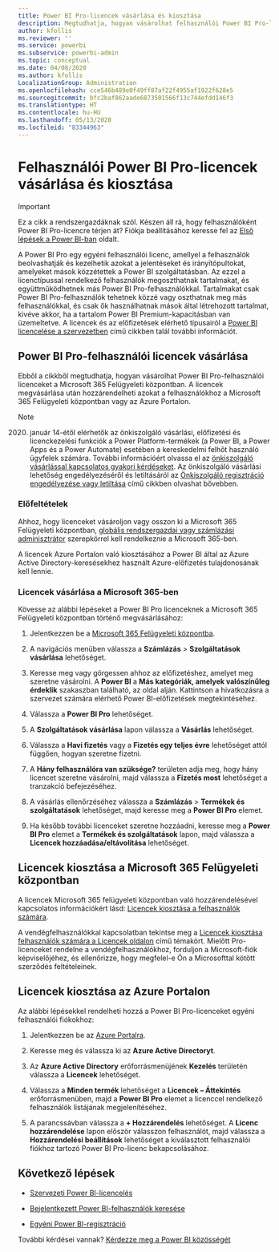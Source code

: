 ```yaml
---
title: Power BI Pro-licencek vásárlása és kiosztása
description: Megtudhatja, hogyan vásárolhat felhasználói Power BI Pro-licenceket, illetve rendelheti hozzá azokat felhasználókhoz, hogy hozzáférhessenek a tartalomhoz, és együttműködhessenek másokkal a Power BI szolgáltatásban.
author: kfollis
ms.reviewer: ''
ms.service: powerbi
ms.subservice: powerbi-admin
ms.topic: conceptual
ms.date: 04/08/2020
ms.author: kfollis
LocalizationGroup: Administration
ms.openlocfilehash: cce546b489e0f49ff87af22f4955af1922f628e5
ms.sourcegitcommit: bfc2baf862aade6873501566f13c744efdd146f3
ms.translationtype: HT
ms.contentlocale: hu-HU
ms.lasthandoff: 05/13/2020
ms.locfileid: "83344963"
---
```

# <a name="purchase-and-assign-power-bi-pro-user-licenses"></a>Felhasználói Power BI Pro-licencek vásárlása és kiosztása

>[!IMPORTANT]
>Ez a cikk a rendszergazdáknak szól. Készen áll rá, hogy felhasználóként Power BI Pro-licencre térjen át? Fiókja beállításához keresse fel az [Első lépések a Power BI-ban](https://go.microsoft.com/fwlink/?LinkId=2106428&clcid=0x409&cmpid=pbidocs-purchasing-power-bi-pro) oldalt.

A Power BI Pro egy egyéni felhasználói licenc, amellyel a felhasználók beolvashatják és kezelhetik azokat a jelentéseket és irányítópultokat, amelyeket mások közzétettek a Power BI szolgáltatásban. Az ezzel a licenctípussal rendelkező felhasználók megoszthatnak tartalmakat, és együttműködhetnek más Power BI Pro-felhasználókkal. Tartalmakat csak Power BI Pro-felhasználók tehetnek közzé vagy oszthatnak meg más felhasználókkal, és csak ők használhatnak mások által létrehozott tartalmat, kivéve akkor, ha a tartalom Power BI Premium-kapacitásban van üzemeltetve. A licencek és az előfizetések elérhető típusairól a [Power BI licencelése a szervezetben](service-admin-licensing-organization.md) című cikkben talál további információt.

## <a name="purchase-power-bi-pro-user-licenses"></a>Power BI Pro-felhasználói licencek vásárlása

Ebből a cikkből megtudhatja, hogyan vásárolhat Power BI Pro-felhasználói licenceket a Microsoft 365 Felügyeleti központban. A licencek megvásárlása után hozzárendelheti azokat a felhasználókhoz a Microsoft 365 Felügyeleti központban vagy az Azure Portalon.

> [!NOTE]
> 2020. január 14-étől elérhetők az önkiszolgáló vásárlási, előfizetési és licenckezelési funkciók a Power Platform-termékek (a Power BI, a Power Apps és a Power Automate) esetében a kereskedelmi felhőt használó ügyfelek számára. További információért olvassa el az [önkiszolgáló vásárlással kapcsolatos gyakori kérdéseket](https://docs.microsoft.com/microsoft-365/commerce/subscriptions/self-service-purchase-faq). Az önkiszolgáló vásárlási lehetőség engedélyezéséről és letiltásáról az [Önkiszolgáló regisztráció engedélyezése vagy letiltása](/service-admin-disable-self-service.md) című cikkben olvashat bővebben.

### <a name="prerequisites"></a>Előfeltételek

Ahhoz, hogy licenceket vásároljon vagy osszon ki a Microsoft 365 Felügyeleti központban, [globális rendszergazdai vagy számlázási adminisztrátor](https://support.office.com/article/about-office-365-admin-roles-da585eea-f576-4f55-a1e0-87090b6aaa9d) szerepkörrel kell rendelkeznie a Microsoft 365-ben.

A licencek Azure Portalon való kiosztásához a Power BI által az Azure Active Directory-keresésekhez használt Azure-előfizetés tulajdonosának kell lennie.

### <a name="purchase-licenses-in-microsoft-365"></a>Licencek vásárlása a Microsoft 365-ben

Kövesse az alábbi lépéseket a Power BI Pro licenceknek a Microsoft 365 Felügyeleti központban történő megvásárlásához:

1. Jelentkezzen be a [Microsoft 365 Felügyeleti központba](https://admin.microsoft.com).

2. A navigációs menüben válassza a **Számlázás** > **Szolgáltatások vásárlása** lehetőséget.

3. Keresse meg vagy görgessen ahhoz az előfizetéshez, amelyet meg szeretne vásárolni. A **Power BI** a **Más kategóriák, amelyek valószínűleg érdeklik** szakaszban található, az oldal alján. Kattintson a hivatkozásra a szervezet számára elérhető Power BI-előfizetések megtekintéséhez.

4. Válassza a **Power BI Pro** lehetőséget.

5. A **Szolgáltatások vásárlása** lapon válassza a **Vásárlás** lehetőséget.

6. Válassza a **Havi fizetés** vagy a **Fizetés egy teljes évre** lehetőséget attól függően, hogyan szeretne fizetni.

7. A **Hány felhasználóra van szüksége?** területen adja meg, hogy hány licencet szeretne vásárolni, majd válassza a **Fizetés most** lehetőséget a tranzakció befejezéséhez.

8. A vásárlás ellenőrzéséhez válassza a **Számlázás** > **Termékek és szolgáltatások** lehetőséget, majd keresse meg a **Power BI Pro** elemet.

9. Ha később további licenceket szeretne hozzáadni, keresse meg a **Power BI Pro** elemet a **Termékek és szolgáltatások** lapon, majd válassza a **Licencek hozzáadása/eltávolítása** lehetőséget.

## <a name="assign-licenses-in-the-microsoft-365-admin-center"></a>Licencek kiosztása a Microsoft 365 Felügyeleti központban

A licencek Microsoft 365 felügyeleti központban való hozzárendelésével kapcsolatos információkért lásd: [Licencek kiosztása a felhasználók számára](/office365/admin/manage/assign-licenses-to-users).

A vendégfelhasználókkal kapcsolatban tekintse meg a [Licencek kiosztása felhasználók számára a Licencek oldalon](/office365/admin/manage/assign-licenses-to-users#assign-licenses-to-users-on-the-licenses-page) című témakört. Mielőtt Pro-licenceket rendelne a vendégfelhasználókhoz, forduljon a Microsoft-fiók képviselőjéhez, és ellenőrizze, hogy megfelel-e Ön a Microsofttal kötött szerződés feltételeinek.

## <a name="assign-licenses-in-the-azure-portal"></a>Licencek kiosztása az Azure Portalon

Az alábbi lépésekkel rendelheti hozzá a Power BI Pro-licenceket egyéni felhasználói fiókokhoz:

1. Jelentkezzen be az [Azure Portalra](https://portal.azure.com/).

2. Keresse meg és válassza ki az **Azure Active Directoryt**.

3. Az **Azure Active Directory** erőforrásmenüjének **Kezelés** területén válassza a **Licencek** lehetőséget.

4. Válassza a **Minden termék** lehetőséget a **Licencek – Áttekintés** erőforrásmenüben, majd a **Power BI Pro** elemet a licenccel rendelkező felhasználók listájának megjelenítéséhez.

5. A parancssávban válassza a **+ Hozzárendelés** lehetőséget. A **Licenc hozzárendelése** lapon először válasszon felhasználót, majd válassza a **Hozzárendelési beállítások** lehetőséget a kiválasztott felhasználói fiókhoz tartozó Power BI Pro-licenc bekapcsolásához.

## <a name="next-steps"></a>Következő lépések

- [Szervezeti Power BI-licencelés](service-admin-licensing-organization.md)

 - [Bejelentkezett Power BI-felhasználók keresése](service-admin-access-usage.md)

 - [Egyéni Power BI-regisztráció](../fundamentals/service-self-service-signup-for-power-bi.md)

További kérdései vannak? [Kérdezze meg a Power BI közösségét](https://community.powerbi.com/)
